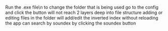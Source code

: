Run the .exe file\n
to change the folder that is being used go to the config and click the button
will not reach 2 layers deep into file structure
adding or editing files in the folder will add/edit the inverted index without reloading the app
can search by soundex by clicking the soundex button

